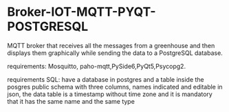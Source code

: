 # Broker-IOT-MQTT-PYQT-POSTGRESQL
MQTT broker that receives all the messages from a greenhouse and then displays them graphically while sending the data to a PostgreSQL database.


requirements: Mosquitto, paho-mqtt,PySide6,PyQt5,Psycopg2.

requirements SQL: have a database in postgres and a table inside the posgres public schema with three columns, names indicated and editable in json, the data table is a timestamp without time zone and it is mandatory that it has the same name and the same type



